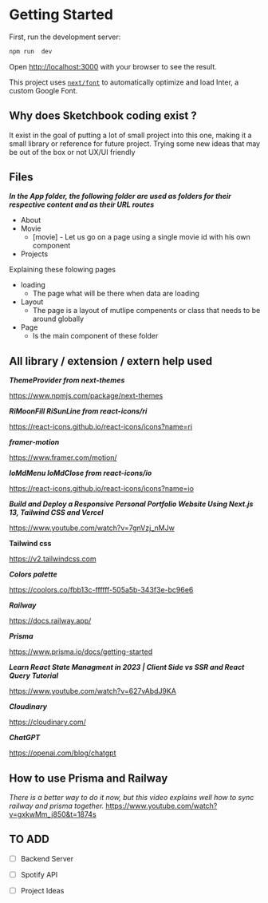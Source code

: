# Getting Started

First, run the development server:

```bash
npm run  dev
```

Open [http://localhost:3000](http://localhost:3000) with your browser to see the result.

This project uses [`next/font`](https://nextjs.org/docs/basic-features/font-optimization) to automatically optimize and load Inter, a custom Google Font.

## Why does Sketchbook coding exist ?

It exist in the goal of putting a lot of small project into this one, making it a small library or reference for future project. Trying some new ideas that may be out of the box or not UX/UI friendly

## Files

**_In the App folder, the following folder are used as folders for their respective content and as their URL routes_**

- About
- Movie
  - [movie] - Let us go on a page using a single movie id with his own component
- Projects

Explaining these folowing pages

- loading
  - The page what will be there when data are loading
- Layout
  - The page is a layout of mutlipe compenents or class that needs to be around globally
- Page
  - Is the main component of these folder

## All library / extension / extern help used

**_ThemeProvider from next-themes_**

https://www.npmjs.com/package/next-themes

**_RiMoonFill RiSunLine from react-icons/ri_**

https://react-icons.github.io/react-icons/icons?name=ri

**_framer-motion_**

https://www.framer.com/motion/

**_IoMdMenu IoMdClose from react-icons/io_**

https://react-icons.github.io/react-icons/icons?name=io

**_Build and Deploy a Responsive Personal Portfolio Website Using Next.js 13, Tailwind CSS and Vercel_**

https://www.youtube.com/watch?v=7gnVzj_nMJw

**Tailwind css**

https://v2.tailwindcss.com

**_Colors palette_**

https://coolors.co/fbb13c-ffffff-505a5b-343f3e-bc96e6

**_Railway_**

https://docs.railway.app/

**_Prisma_**

https://www.prisma.io/docs/getting-started

**_Learn React State Managment in 2023 | Client Side vs SSR and React Query Tutorial_**

https://www.youtube.com/watch?v=627vAbdJ9KA

**_Cloudinary_**

https://cloudinary.com/

**_ChatGPT_**

https://openai.com/blog/chatgpt

## How to use Prisma and Railway

_There is a better way to do it now, but this video explains well how to sync railway and prisma together._
https://www.youtube.com/watch?v=gxkwMm_j850&t=1874s

## TO ADD

- [ ] Backend Server

- [ ] Spotify API

- [ ] Project Ideas
